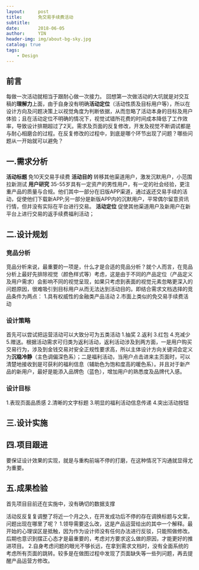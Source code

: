 ```yaml
---
layout:     post
title:      免交易手续费活动
subtitle:   
date:       2018-06-05
author:     YIN
header-img: img/about-bg-sky.jpg
catalog: true
tags:
    - Design
---
```


##  前言
每做一次活动就相当于跟耐心做一次接力。
回想第一次做活动的大坑就是对交互稿的**理解力**上面，由于自身没有明确**活动定位**（活动性质及目标用户等），所以在设计方向及问题决策上以视觉角度为判断依据，从而忽略了活动本身的目标及用户体验；且在活动定位不明确的情况下，视觉试错所花费的时间成本降低了工作效率，导致设计排期超过了2天。需求及页面的反复修改，开发及视觉不断调试都是与耐心相磨合的过程。在反复修改的过程中，到底是哪个环节出现了问题？哪些问题从一开始就可以避免？

## 一.需求分析
**活动标题**  免10天交易手续费
**活动目的**  转移其他渠道用户，激发沉默用户，小范围拉新测试
**用户研究**  35-55岁具有一定资产的男性用户，有一定的社会经验，更注重产品的质量与合规。他们其中一部分在旧版APP渠道，通过返还交易手续的活动，促使他们下载新APP;另一部分是新版APP内的沉默用户，平常偶尔留意资讯行情，但并没有实际在平台进行交易。
**活动定位**  促使其他渠道用户及新用户在新平台上进行交易的返手续费福利活动；

## 二.设计规划  
### 竞品分析 
竞品分析来说，最重要的一项是，什么才是合适的竞品分析？就个人而言，在竞品分析上最好先排除视觉（颜色样式等）考虑，这是由于不同的产品定位（产品定义及用户需求）会影响不同的视觉呈现，如果只考虑到表面的视觉元素忽略更深入的问题原因，很难吸引到目标用户从而无法达到活动目的。即结合需求文档选择的竞品条件为两点：  1.具有权威性的金融类产品活动  2.市面上类似的免交易手续费活动  
### 设计策略
首先可以尝试把运营活动可以大致分可为五类活动 1.抽奖 2.返利 3.红包 4.充减少 5.赠送。根据活动需求可归类为返利活动，返利活动涉及到两方面，一是用户购买交易行为，涉及到金钱交易对安全正规性要求高，所以主体设计方向关键词会定义为**沉稳冷静**（主色调偏深色系）；二是福利活动，当用户点击进来主页面时，可以清楚地接收到是可获利的福利信息（辅助色为饱和度高的暖色系）。并且对于新产品的新用户，最好是能添入品牌色（蓝色），增加用户的熟悉度及品牌代入感。
### 设计目标
1.表现页面品质感
2.清晰的文字标题
3.明显的福利活动信息传递
4.突出活动按钮
     
## 三.设计实施

## 四.项目跟进
要保证设计效果的实现，就是与重构前端不停的打磨，在这种情况下沟通就显得尤为重要。

## 五.成果检验
首先项目目前还在实施中，没有确切的数据支撑

活动反反复复调整了将近一个月之久，在开发成功后不停的存在调换标题与文案，问题出现在哪里了呢？
1.领导需要这么改，这是产品运营给出的其中一个解释。最开始的心理误区是抵触，因为作为设计师没有任何办法进行反驳，只能照做修改。后期也意识到摆正心态才是最重要的，考虑对方要求这么做的原因，才能更好的推进项目。
2.自身考虑问题的眼光不够长远，在拿到需求文档时，没有全面系统的考虑所有页面的跳转。较多是在做图过程中发现了页面缺失等一些列问题，再去提醒产品运营方修改。 














